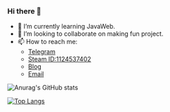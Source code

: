 ### Hi there 👋


- 🌱 I’m currently learning JavaWeb.
- 👯 I’m looking to collaborate on making fun project.
- 📫 How to reach me: 
  -   [Telegram](https://t.me/vagabond233) 
  -   [Steam ID:1124537402](https://steamcommunity.com/id/lrdhappy)  
  -   [Blog](https://blog.lrdhappy.com/)
  -   [Email](2605209238@qq.com)


![Anurag's GitHub stats](https://github-readme-stats.vercel.app/api?username=li-ruida&show_icons=true)


[![Top Langs](https://github-readme-stats.vercel.app/api/top-langs/?username=anuraghazra&layout=compact)](https://github.com/anuraghazra/github-readme-stats)


